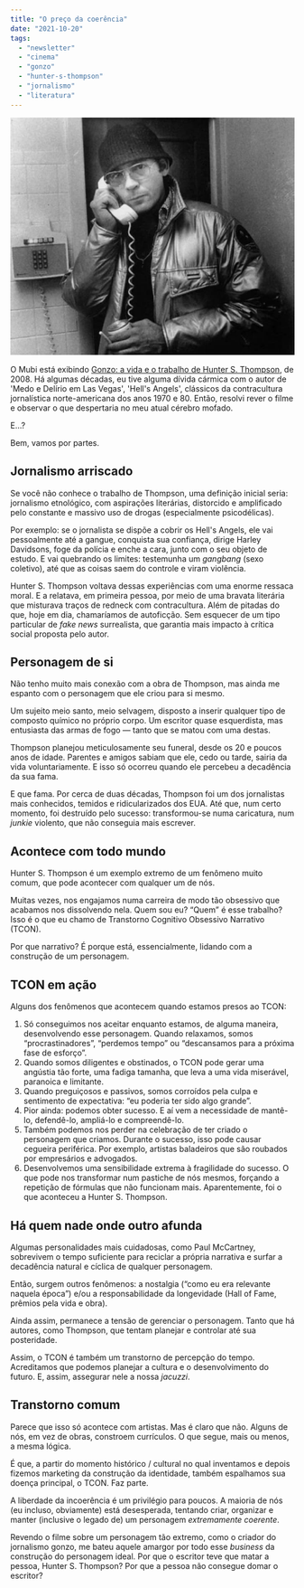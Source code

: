```yaml
---
title: "O preço da coerência"
date: "2021-10-20"
tags: 
  - "newsletter"
  - "cinema"
  - "gonzo"
  - "hunter-s-thompson"
  - "jornalismo"
  - "literatura"
---
```


![thompson.jpg](images/52667930-1877-4bbb-a504-149f4c95bb1a.jpg)

O Mubi está exibindo [Gonzo: a vida e o trabalho de Hunter S. Thompson](https://mubi.com/films/gonzo-the-life-and-work-of-dr-hunter-s-thompson), de 2008. Há algumas décadas, eu tive alguma dívida cármica com o autor de 'Medo e Delírio em Las Vegas', 'Hell's Angels', clássicos da contracultura jornalística norte-americana dos anos 1970 e 80. Então, resolvi rever o filme e observar o que despertaria no meu atual cérebro mofado.

E...?

Bem, vamos por partes.

## Jornalismo arriscado

Se você não conhece o trabalho de Thompson, uma definição inicial seria: jornalismo etnológico, com aspirações literárias, distorcido e amplificado pelo constante e massivo uso de drogas (especialmente psicodélicas).

Por exemplo: se o jornalista se dispõe a cobrir os Hell's Angels, ele vai pessoalmente até a gangue, conquista sua confiança, dirige Harley Davidsons, foge da polícia e enche a cara, junto com o seu objeto de estudo. E vai quebrando os limites: testemunha um _gangbang_ (sexo coletivo), até que as coisas saem do controle e viram violência.

Hunter S. Thompson voltava dessas experiências com uma enorme ressaca moral. E a relatava, em primeira pessoa, por meio de uma bravata literária que misturava traços de redneck com contracultura. Além de pitadas do que, hoje em dia, chamaríamos de autoficção. Sem esquecer de um tipo particular de _fake news_ surrealista, que garantia mais impacto à crítica social proposta pelo autor.

## Personagem de si

Não tenho muito mais conexão com a obra de Thompson, mas ainda me espanto com o personagem que ele criou para si mesmo.

Um sujeito meio santo, meio selvagem, disposto a inserir qualquer tipo de composto químico no próprio corpo. Um escritor quase esquerdista, mas entusiasta das armas de fogo — tanto que se matou com uma destas.

Thompson planejou meticulosamente seu funeral, desde os 20 e poucos anos de idade. Parentes e amigos sabiam que ele, cedo ou tarde, sairia da vida voluntariamente. E isso só ocorreu quando ele percebeu a decadência da sua fama.

E que fama. Por cerca de duas décadas, Thompson foi um dos jornalistas mais conhecidos, temidos e ridicularizados dos EUA. Até que, num certo momento, foi destruído pelo sucesso: transformou-se numa caricatura, num _junkie_ violento, que não conseguia mais escrever.

## Acontece com todo mundo

Hunter S. Thompson é um exemplo extremo de um fenômeno muito comum, que pode acontecer com qualquer um de nós.

Muitas vezes, nos engajamos numa carreira de modo tão obsessivo que acabamos nos dissolvendo nela. Quem sou eu? “Quem” é esse trabalho? Isso é o que eu chamo de Transtorno Cognitivo Obsessivo Narrativo (TCON).

Por que narrativo? É porque está, essencialmente, lidando com a construção de um personagem.

## TCON em ação

Alguns dos fenômenos que acontecem quando estamos presos ao TCON:

1. Só conseguimos nos aceitar enquanto estamos, de alguma maneira, desenvolvendo esse personagem. Quando relaxamos, somos “procrastinadores”, “perdemos tempo” ou “descansamos para a próxima fase de esforço”.
2. Quando somos diligentes e obstinados, o TCON pode gerar uma angústia tão forte, uma fadiga tamanha, que leva a uma vida miserável, paranoica e limitante.
3. Quando preguiçosos e passivos, somos corroídos pela culpa e sentimento de expectativa: “eu poderia ter sido algo grande”.
4. Pior ainda: podemos obter sucesso. E aí vem a necessidade de mantê-lo, defendê-lo, ampliá-lo e compreendê-lo.
5. Também podemos nos perder na celebração de ter criado o personagem que criamos. Durante o sucesso, isso pode causar cegueira periférica. Por exemplo, artistas baladeiros que são roubados por empresários e advogados.
6. Desenvolvemos uma sensibilidade extrema à fragilidade do sucesso. O que pode nos transformar num pastiche de nós mesmos, forçando a repetição de fórmulas que não funcionam mais. Aparentemente, foi o que aconteceu a Hunter S. Thompson.

## Há quem nade onde outro afunda

Algumas personalidades mais cuidadosas, como Paul McCartney, sobrevivem o tempo suficiente para reciclar a própria narrativa e surfar a decadência natural e cíclica de qualquer personagem.

Então, surgem outros fenômenos: a nostalgia (“como eu era relevante naquela época”) e/ou a responsabilidade da longevidade (Hall of Fame, prêmios pela vida e obra).

Ainda assim, permanece a tensão de gerenciar o personagem. Tanto que há autores, como Thompson, que tentam planejar e controlar até sua posteridade.

Assim, o TCON é também um transtorno de percepção do tempo. Acreditamos que podemos planejar a cultura e o desenvolvimento do futuro. E, assim, assegurar nele a nossa _jacuzzi_.

## Transtorno comum

Parece que isso só acontece com artistas. Mas é claro que não. Alguns de nós, em vez de obras, constroem currículos. O que segue, mais ou menos, a mesma lógica.

É que, a partir do momento histórico / cultural no qual inventamos e depois fizemos marketing da construção da identidade, também espalhamos sua doença principal, o TCON. Faz parte.

A liberdade da incoerência é um privilégio para poucos. A maioria de nós (eu incluso, obviamente) está desesperada, tentando criar, organizar e manter (inclusive o legado de) um personagem _extremamente coerente_.

Revendo o filme sobre um personagem tão extremo, como o criador do jornalismo gonzo, me bateu aquele amargor por todo esse _business_ da construção do personagem ideal. Por que o escritor teve que matar a pessoa, Hunter S. Thompson? Por que a pessoa não consegue domar o escritor?
